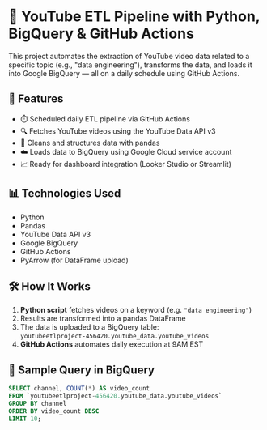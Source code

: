 # 🎥 YouTube ETL Pipeline with Python, BigQuery & GitHub Actions

This project automates the extraction of YouTube video data related to a specific topic (e.g., "data engineering"), transforms the data, and loads it into Google BigQuery — all on a daily schedule using GitHub Actions.

## 🚀 Features
- ⏱️ Scheduled daily ETL pipeline via GitHub Actions
- 🔍 Fetches YouTube videos using the YouTube Data API v3
- 🧼 Cleans and structures data with pandas
- ☁️ Loads data to BigQuery using Google Cloud service account
- 📈 Ready for dashboard integration (Looker Studio or Streamlit)

## 📊 Technologies Used
- Python
- Pandas
- YouTube Data API v3
- Google BigQuery
- GitHub Actions
- PyArrow (for DataFrame upload)

## 🛠 How It Works
1. **Python script** fetches videos on a keyword (e.g. `"data engineering"`)
2. Results are transformed into a pandas DataFrame
3. The data is uploaded to a BigQuery table:  
   `youtubeetlproject-456420.youtube_data.youtube_videos`
4. **GitHub Actions** automates daily execution at 9AM EST

## 📎 Sample Query in BigQuery

```sql
SELECT channel, COUNT(*) AS video_count
FROM `youtubeetlproject-456420.youtube_data.youtube_videos`
GROUP BY channel
ORDER BY video_count DESC
LIMIT 10;
